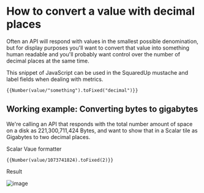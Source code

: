 # How to convert a value with decimal places

Often an API will respond with values in the smallest possible denomination, but for display purposes you'll want to convert that value into something human readable and you'll probably want control over the number of decimal places at the same time.

This snippet of JavaScript can be used in the SquaredUp mustache and label fields when dealing with metrics.

```{{Number(value/"something").toFixed("decimal")}}```

## Working example: Converting bytes to gigabytes
We're calling an API that responds with the total number amount of space on a disk as 221,300,711,424 Bytes, and want to show that in a Scalar tile as Gigabytes to two decimal places.

Scalar Vaue formatter

```{{Number(value/1073741824).toFixed(2)}}```

Result

![image](https://user-images.githubusercontent.com/18680913/122580806-43e46480-d04e-11eb-87ce-bc8ad6ab53eb.png)
